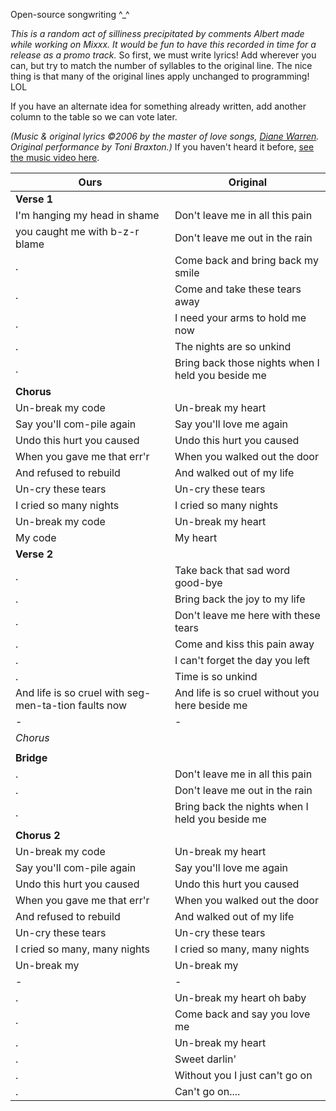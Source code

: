 Open-source songwriting ^\_^

*This is a random act of silliness precipitated by comments Albert made
while working on Mixxx. It would be fun to have this recorded in time
for a release as a promo track.* So first, we must write lyrics\! Add
wherever you can, but try to match the number of syllables to the
original line. The nice thing is that many of the original lines apply
unchanged to programming\! LOL

If you have an alternate idea for something already written, add another
column to the table so we can vote later.

*(Music & original lyrics ©2006 by the master of love songs, [Diane
Warren](http://en.wikipedia.org/wiki/Diane_Warren). Original performance
by Toni Braxton.)* If you haven't heard it before, [see the music video
here](https://youtu.be/p2Rch6WvPJE).

| Ours                                                 | Original                                          |
| ---------------------------------------------------- | ------------------------------------------------- |
| **Verse 1** |
| I'm hanging my head in shame                         | Don't leave me in all this pain                   |
| you caught me with b-z-r blame                       | Don't leave me out in the rain                    |
| .                                                    | Come back and bring back my smile                 |
| .                                                    | Come and take these tears away                    |
| .                                                    | I need your arms to hold me now                   |
| .                                                    | The nights are so unkind                          |
| .                                                    | Bring back those nights when I held you beside me |
| **Chorus** |
| Un-break my code                                     | Un-break my heart                                 |
| Say you'll com-pile again                            | Say you'll love me again                          |
| Undo this hurt you caused                            | Undo this hurt you caused                         |
| When you gave me that err'r                          | When you walked out the door                      |
| And refused to rebuild                               | And walked out of my life                         |
| Un-cry these tears                                   | Un-cry these tears                                |
| I cried so many nights                               | I cried so many nights                            |
| Un-break my code                                     | Un-break my heart                                 |
| My code                                              | My heart                                          |
| **Verse 2** |
| .                                                    | Take back that sad word good-bye                  |
| .                                                    | Bring back the joy to my life                     |
| .                                                    | Don't leave me here with these tears              |
| .                                                    | Come and kiss this pain away                      |
| .                                                    | I can't forget the day you left                   |
| .                                                    | Time is so unkind                                 |
| And life is so cruel with seg-men-ta-tion faults now | And life is so cruel without you here beside me   |
| \-                                                   | \-                                                |
| *Chorus* |
||
| **Bridge** |
| .                                                    | Don't leave me in all this pain                   |
| .                                                    | Don't leave me out in the rain                    |
| .                                                    | Bring back the nights when I held you beside me   |
| **Chorus 2** |
| Un-break my code                                     | Un-break my heart                                 |
| Say you'll com-pile again                            | Say you'll love me again                          |
| Undo this hurt you caused                            | Undo this hurt you caused                         |
| When you gave me that err'r                          | When you walked out the door                      |
| And refused to rebuild                               | And walked out of my life                         |
| Un-cry these tears                                   | Un-cry these tears                                |
| I cried so many, many nights                         | I cried so many, many nights                      |
| Un-break my                                          | Un-break my                                       |
| \-                                                   | \-                                                |
| .                                                    | Un-break my heart oh baby                         |
| .                                                    | Come back and say you love me                     |
| .                                                    | Un-break my heart                                 |
| .                                                    | Sweet darlin'                                     |
| .                                                    | Without you I just can't go on                    |
| .                                                    | Can't go on....                                   |
